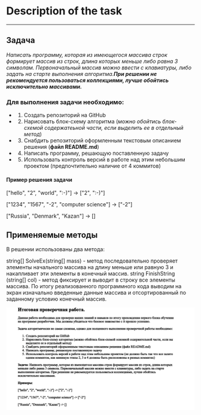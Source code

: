 # Description of the task
***

## Задача
>
*Написать программу, которая из имеющегося массива строк формирует массив из строк, длина которых меньше либо равна 3 символам. Первоначальный массив можно ввести с клавиатуры, либо задать на старте выполнения алгоритма.__При решении не рекомендуется пользоваться коллекциями, лучше обойтись исключительно массивами.__* 

### Для выполнения задачи необходимо:

+ 1. Создать репозиторий на GitHub
+ 2. Нарисовать блок-схему алгоритма (*можно обойтись блок-схемой содержатеьной части, если выделить ее в отдельный метод*)
+ 3. Снабдить репозиторий оформленным текстовым описанием решения (__файл README.md__)
+ 4. Написать программу, решающую поставленную задачу
+ 5. Использовать контроль версий в работе над этим небольшим проектом (предпочтительно наличие от 4 коммитов)

#### Пример решения задачи
["hello", "2", "world", ":-)"] -> ["2", ":-)"]

["1234", "1567", "-2", "computer science"] -> ["-2"]

["Russia", "Denmark", "Kazan"] -> []

## Применяемые методы

В решении использованы два метода:

string[] SolveEx(string[] mass) - метод последовательно проверяет элементы начального массива на длину меньше или равную 3 и накапливает эти элементы в конечный массив.
string FinishString (string[] col) - метод фиксирует и выводит в строку все элементы массива.
По итогу реализованного программного кода выводим на экран изначально введенные данные массива и отсортированный по заданному условию конечный массив.

![Это скриншот задания](Task.jpg)
